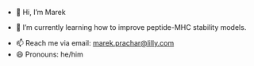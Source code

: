 - 👋 Hi, I’m Marek
<!-- 👀 I’m interested in ... --->
- 🌱 I’m currently learning how to improve peptide-MHC stability models.
<!-- 💞️ I’m looking to collaborate on ... --->
- 📫 Reach me via email: marek.prachar@lilly.com
- 😄 Pronouns: he/him
<!-- ⚡ Fun fact: ... --->

<!---
mprachar-lilly/mprachar-lilly is a ✨ special ✨ repository because its `README.md` (this file) appears on your GitHub profile.
You can click the Preview link to take a look at your changes.
--->
